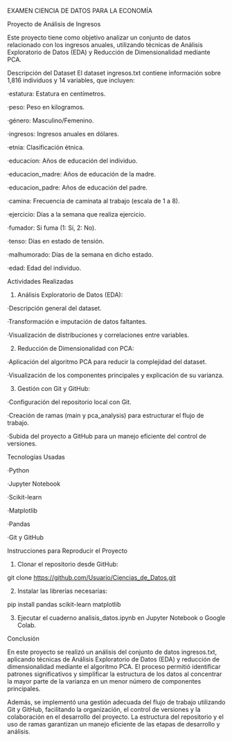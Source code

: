 EXAMEN CIENCIA DE DATOS PARA LA ECONOMÍA

Proyecto de Análisis de Ingresos

Este proyecto tiene como objetivo analizar un conjunto de datos relacionado con los ingresos anuales, utilizando técnicas de Análisis Exploratorio de Datos (EDA) y Reducción de Dimensionalidad mediante PCA.

Descripción del Dataset
El dataset ingresos.txt contiene información sobre 1,816 individuos y 14 variables, que incluyen:

·estatura: Estatura en centímetros.

·peso: Peso en kilogramos.

·género: Masculino/Femenino.

·ingresos: Ingresos anuales en dólares.

·etnia: Clasificación étnica.

·educacion: Años de educación del individuo.

·educacion_madre: Años de educación de la madre.

·educacion_padre: Años de educación del padre.

·camina: Frecuencia de caminata al trabajo (escala de 1 a 8).

·ejercicio: Días a la semana que realiza ejercicio.

·fumador: Si fuma (1: Sí, 2: No).

·tenso: Días en estado de tensión.

·malhumorado: Días de la semana en dicho estado.

·edad: Edad del individuo.


Actividades Realizadas

1. Análisis Exploratorio de Datos (EDA):

·Descripción general del dataset.

·Transformación e imputación de datos faltantes.

·Visualización de distribuciones y correlaciones entre variables.

2. Reducción de Dimensionalidad con PCA:
   
·Aplicación del algoritmo PCA para reducir la complejidad del dataset.

·Visualización de los componentes principales y explicación de su varianza.

3. Gestión con Git y GitHub:

·Configuración del repositorio local con Git.

·Creación de ramas (main y pca_analysis) para estructurar el flujo de trabajo.

·Subida del proyecto a GitHub para un manejo eficiente del control de versiones.

Tecnologías Usadas

·Python

·Jupyter Notebook

·Scikit-learn

·Matplotlib

·Pandas

·Git y GitHub

Instrucciones para Reproducir el Proyecto

1. Clonar el repositorio desde GitHub:
   
git clone https://github.com/Usuario/Ciencias_de_Datos.git

2. Instalar las librerías necesarias:
   
pip install pandas scikit-learn matplotlib

3. Ejecutar el cuaderno analisis_datos.ipynb en Jupyter Notebook o Google Colab.

Conclusión

En este proyecto se realizó un análisis del conjunto de datos ingresos.txt, aplicando técnicas de Análisis Exploratorio de Datos (EDA) y reducción de dimensionalidad mediante el algoritmo PCA. El proceso permitió identificar patrones significativos y simplificar la estructura de los datos al concentrar la mayor parte de la varianza en un menor número de componentes principales.

Además, se implementó una gestión adecuada del flujo de trabajo utilizando Git y GitHub, facilitando la organización, el control de versiones y la colaboración en el desarrollo del proyecto. La estructura del repositorio y el uso de ramas garantizan un manejo eficiente de las etapas de desarrollo y análisis.
